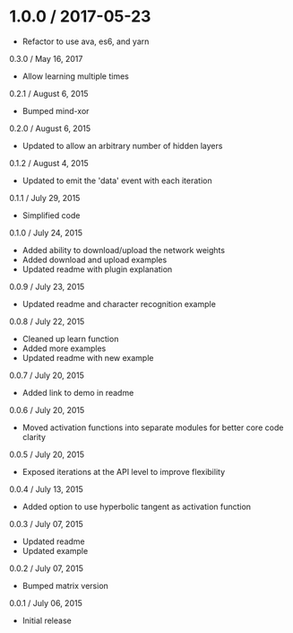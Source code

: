 1.0.0 / 2017-05-23
==================

  * Refactor to use ava, es6, and yarn

0.3.0 / May 16, 2017

  * Allow learning multiple times

0.2.1 / August 6, 2015

  * Bumped mind-xor

0.2.0 / August 6, 2015

  * Updated to allow an arbitrary number of hidden layers

0.1.2 / August 4, 2015

  * Updated to emit the 'data' event with each iteration

0.1.1 / July 29, 2015

  * Simplified code

0.1.0 / July 24, 2015

  * Added ability to download/upload the network weights
  * Added download and upload examples
  * Updated readme with plugin explanation

0.0.9 / July 23, 2015

  * Updated readme and character recognition example

0.0.8 / July 22, 2015

  * Cleaned up learn function
  * Added more examples
  * Updated readme with new example

0.0.7 / July 20, 2015

  * Added link to demo in readme

0.0.6 / July 20, 2015

  * Moved activation functions into separate modules for better core code clarity

0.0.5 / July 20, 2015

  * Exposed iterations at the API level to improve flexibility

0.0.4 / July 13, 2015

  * Added option to use hyperbolic tangent as activation function

0.0.3 / July 07, 2015

  * Updated readme
  * Updated example

0.0.2 / July 07, 2015

  * Bumped matrix version

0.0.1 / July 06, 2015

  * Initial release
